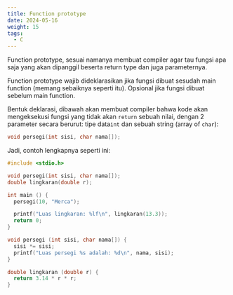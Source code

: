 ```yaml
---
title: Function prototype
date: 2024-05-16
weight: 15
tags: 
  - C
---
```


Function prototype, sesuai namanya membuat compiler agar tau fungsi apa saja yang akan dipanggil beserta return type dan juga parameternya.

Function prototype wajib dideklarasikan jika fungsi dibuat sesudah main function (memang sebaiknya seperti itu). Opsional jika fungsi dibuat sebelum main function.

Bentuk deklarasi, dibawah akan membuat compiler bahwa kode akan mengeksekusi fungsi yang tidak akan `return` sebuah nilai, dengan 2 parameter secara berurut: tipe data`int` dan sebuah string (array of `char`):

```c
void persegi(int sisi, char nama[]);
```

Jadi, contoh lengkapnya seperti ini:
```c
#include <stdio.h>

void persegi(int sisi, char nama[]);
double lingkaran(double r);

int main () {
  persegi(10, "Merca");

  printf("Luas lingkaran: %lf\n", lingkaran(13.3));
  return 0;
}

void persegi (int sisi, char nama[]) {
  sisi *= sisi;
  printf("Luas persegi %s adalah: %d\n", nama, sisi);
}

double lingkaran (double r) {
  return 3.14 * r * r;
}
```